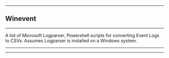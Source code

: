 
***

## Winevent 

***

A list of Microsoft Logparser, Powershell scripts for converting Event Logs to CSVs.  Assumes Logparser is installed on a Windows system.

***
***


